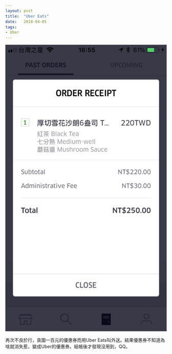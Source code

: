 ```yaml
---
layout: post
title:  "Uber Eats"
date:   2018-04-05
tags:
- Uber
---
```

![Uber Eats Receipt](/assets/media/2018-04-05-uber-eats-receipt.jpg)

再次不良於行，貪圖一百元的優惠券而用Uber Eats叫外送。結果優惠券不知道為啥就消失惹，變成Uber的優惠券。結帳後才發現沒用到，QQ。